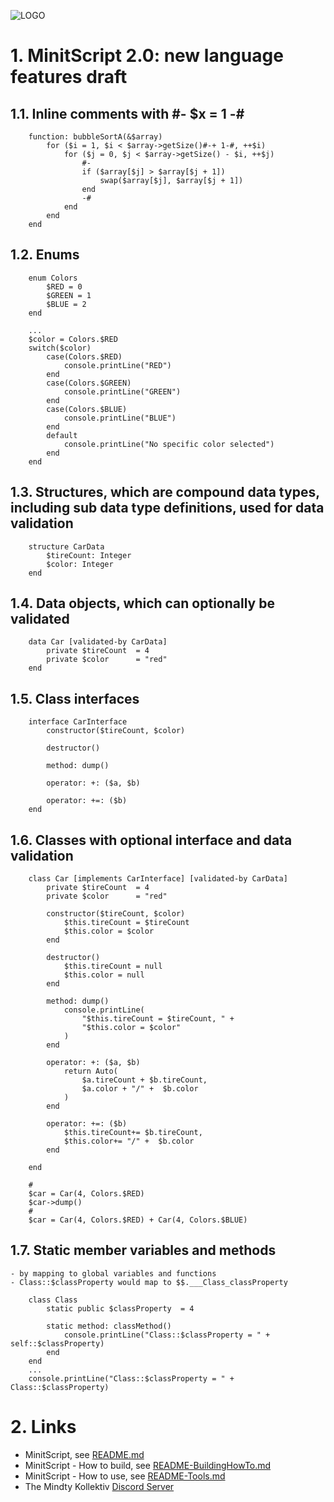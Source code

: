 ![LOGO](https://raw.githubusercontent.com/andreasdr/minitscript/master/resources/github/minitscript-logo.png)

# 1. MinitScript 2.0: new language features draft

## 1.1. Inline comments with #- $x = 1 -#

```
    function: bubbleSortA(&$array)
    	for ($i = 1, $i < $array->getSize()#-+ 1-#, ++$i)
    		for ($j = 0, $j < $array->getSize() - $i, ++$j)
                #-
    			if ($array[$j] > $array[$j + 1])
    				swap($array[$j], $array[$j + 1])
    			end
                -#
    		end
    	end
    end
```

## 1.2. Enums

```
    enum Colors
        $RED = 0
        $GREEN = 1
        $BLUE = 2
    end

    ...
    $color = Colors.$RED
    switch($color)
        case(Colors.$RED)
            console.printLine("RED")
        end        
        case(Colors.$GREEN)
            console.printLine("GREEN")
        end
        case(Colors.$BLUE)
            console.printLine("BLUE")
        end
        default
            console.printLine("No specific color selected")
        end
    end
```

## 1.3. Structures, which are compound data types, including sub data type definitions, used for data validation

```
    structure CarData
        $tireCount: Integer
        $color: Integer
    end
```

## 1.4. Data objects, which can optionally be validated

```
    data Car [validated-by CarData]
        private $tireCount  = 4
        private $color      = "red"
    end
```

## 1.5. Class interfaces

```
    interface CarInterface
        constructor($tireCount, $color)

        destructor()

        method: dump()

        operator: +: ($a, $b)

        operator: +=: ($b)
    end
```

## 1.6. Classes with optional interface and data validation

```
    class Car [implements CarInterface] [validated-by CarData]
        private $tireCount  = 4
        private $color      = "red"

        constructor($tireCount, $color)
            $this.tireCount = $tireCount
            $this.color = $color
        end

        destructor()
            $this.tireCount = null
            $this.color = null      
        end

        method: dump()
            console.printLine(
                "$this.tireCount = $tireCount, " +
                "$this.color = $color"
            )
        end

        operator: +: ($a, $b)
            return Auto(
                $a.tireCount + $b.tireCount,
                $a.color + "/" +  $b.color
            )
        end  

        operator: +=: ($b)
            $this.tireCount+= $b.tireCount,
            $this.color+= "/" +  $b.color
        end  
    
    end

    #
    $car = Car(4, Colors.$RED)
    $car->dump()
    #
    $car = Car(4, Colors.$RED) + Car(4, Colors.$BLUE)
```

## 1.7. Static member variables and methods
    - by mapping to global variables and functions
    - Class::$classProperty would map to $$.___Class_classProperty

```
    class Class
        static public $classProperty  = 4

        static method: classMethod()
            console.printLine("Class::$classProperty = " + self::$classProperty) 
        end
    end
    ...
    console.printLine("Class::$classProperty = " + Class::$classProperty)
```

# 2. Links

- MinitScript, see [README.md](./README.md)
- MinitScript - How to build, see [README-BuildingHowTo.md](./README-BuildingHowTo.md)
- MinitScript - How to use, see [README-Tools.md](./README-Tools.md)
- The Mindty Kollektiv [Discord Server](https://discord.gg/Na4ACaFD)

